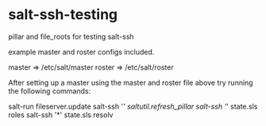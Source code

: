 # salt-ssh-testing
pillar and file_roots for testing salt-ssh

example master and roster configs included.

master => /etc/salt/master
roster => /etc/salt/roster

After setting up a master using the master and roster file above try running
the following commands:

salt-run fileserver.update
salt-ssh '*' saltutil.refresh_pillar
salt-ssh '*' state.sls roles
salt-ssh '*' state.sls resolv


